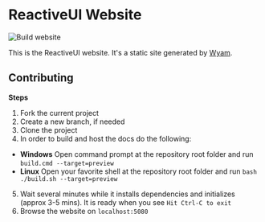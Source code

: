 # ReactiveUI Website

![Build website](https://github.com/reactiveui/website/workflows/Build%20website/badge.svg)

This is the ReactiveUI website. It's a static site generated by [Wyam](https://wyam.io).

## Contributing

**Steps**
1. Fork the current project
2. Create a new branch, if needed
3. Clone the project
4. In order to build and host the docs do the following:
- **Windows** Open command prompt at the repository root folder and run `build.cmd --target=preview`
- **Linux** Open your favorite shell at the repository root folder and run `bash ./build.sh --target=preview`
5. Wait several minutes while it installs dependencies and initializes (approx 3-5 mins).  It is ready when you see `Hit Ctrl-C to exit`
6. Browse the website on `localhost:5080`

